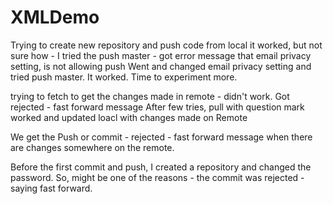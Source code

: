 # XMLDemo
Trying to create new repository and push code from local
it worked, but not sure how - I tried the push master - got error message that email privacy setting, is not allowing push
Went and changed email privacy setting and tried push master.
It worked.
Time to experiment more.

trying to fetch to get the changes made in remote - didn't work.
Got rejected - fast forward message
After few tries, pull with question mark worked and updated loacl with changes made on Remote

We get the Push or commit - rejected - fast forward message
when there are changes somewhere on the remote.

Before the first commit and push, I created a repository and changed the password.
So, might be one of the reasons - the commit was rejected - saying fast forward.



